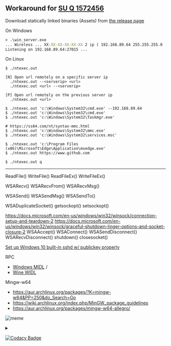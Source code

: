 ## Workaround for [SU Q 1572456](https://superuser.com/q/1572456/)

Download statically linked binaries (Assets) from [the release page](https://github.com/Un1Gfn-nt/ntexec/releases)

On Windows

```bat
> .\win_server.exe
... Wireless ... XX-XX-XX-XX-XX-XX 2 ip ( 192.168.89.64 255.255.255.0 ... ) gw [ 192.168.1.1 ... ] dhcpfrom { 192.168.1.1 255.255.255.255 ... } ... ...
Listening on 192.168.89.64:27015 ...
```

On Linux

```plain
$ ./ntexec.out

[N] Open url remotely on a specific server ip
  ./ntexec.out --<serverip> <url>
  ./ntexec.out <url> --<serverip>

[P] Open url remotely on the previous server ip
  ./ntexec.out <url>

$ ./ntexec.out 'c:\Windows\System32\cmd.exe' --192.168.89.64
$ ./ntexec.out 'c:\Windows\System32\cmd.exe'
$ ./ntexec.out 'c:\Windows\System32\Taskmgr.exe'

# https://ss64.com/nt/syntax-mmc.html
$ ./ntexec.out 'c:\Windows\System32\mmc.exe'
$ ./ntexec.out 'c:\Windows\System32\services.msc'

$ ./ntexec.out 'c:\Program Files (x86)\Microsoft\Edge\Application\msedge.exe'
$ ./ntexec.out https://www.github.com

$ ./ntexec.out q
```

---

ReadFile() WriteFile() ReadFileEx() WriteFileEx()

WSARecv() WSARecvFrom() WSARecvMsg()

WSASend() WSASendMsg() WSASendTo()

WSADuplicateSocket() getsockopt() setsockopt()

https://docs.microsoft.com/en-us/windows/win32/winsock/connection-setup-and-teardown-2
https://docs.microsoft.com/en-us/windows/win32/winsock/graceful-shutdown-linger-options-and-socket-closure-2
WSAAccept() WSAConnect() WSASendDisconnect() WSARecvDisconnect() shutdown() closesocket()

[Set up Windows 10 built-in sshd w/ publickey properly](https://stackoverflow.com/a/50502015/8243991)

RPC
*  [Windows MIDL](https://docs.microsoft.com/en-us/windows/win32/midl/midl-start-page) /
*  [Wine WIDL](https://sourceforge.net/p/mingw-w64/wiki2/Wine%20integration/)

Mingw-w64
*  https://aur.archlinux.org/packages/?K=mingw-w64&PP=250&do_Search=Go
*  https://wiki.archlinux.org/index.php/MinGW_package_guidelines
*  https://aur.archlinux.org/packages/mingw-w64-allegro/

![meme](https://i.imgflip.com/4ut4nl.jpg) <!-- https://imgflip.com/i/4ut4nl -->

<details><summary><!-- <em>h</em> --></summary>

---

"gru's plan"

Start server  on   Windows

Send url to Windows from Linux

Chrome opens url on Windows

̶W̶i̶n̶d̶o̶w̶s̶ ̶O̶O̶M̶e̶d̶ ̶ ̶ ̶b̶y̶ ̶ ̶C̶h̶r̶o̶m̶e̶

https://lingojam.com/FancyTextGenerator

https://imgflip.com/memegenerator

---

</details>

[![Codacy Badge](https://app.codacy.com/project/badge/Grade/e5f5064e6dab41d98dc731adf8a09274)](https://www.codacy.com/gh/Un1Gfn-nt/ntexec/dashboard?utm_source=github.com&amp;utm_medium=referral&amp;utm_content=Un1Gfn-nt/ntexec&amp;utm_campaign=Badge_Grade)
